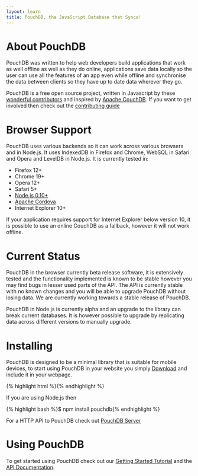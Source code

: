 ```yaml
---
layout: learn
title: PouchDB, the JavaScript Database that Syncs!
---
```


# About PouchDB

PouchDB was written to help web developers build applications that work as well offline as well as they do online, applications save data locally so the user can use all the features of an app even while offline and synchronise the data between clients so they have up to date data wherever they go.

PouchDB is a free open source project, written in Javascript by these [wonderful contributors](https://github.com/daleharvey/pouchdb/graphs/contributors) and inspired by <a href="http://couchdb.apache.org/">Apache CouchDB</a>. If you want to get involved then check out the [contributing guide](https://github.com/daleharvey/pouchdb/blob/master/CONTRIBUTING.md)

# Browser Support

PouchDB uses various backends so it can work across various browsers and in Node.js. It uses IndexedDB in Firefox and Chrome, WebSQL in Safari and Opera and LevelDB in Node.js. It is currently tested in:

 * Firefox 12+
 * Chrome 19+
 * Opera 12+
 * Safari 5+
 * [Node.js 0.10+](http://nodejs.org/)
 * [Apache Cordova](http://cordova.apache.org/)
 * Internet Explorer 10+

If your application requires support for Internet Explorer below version 10, it is possible to use an online CouchDB as a fallback, however it will not work offline.

# Current Status

PouchDB in the browser currently beta release software, it is extensively tested and the functionality implemented is known to be stable however you may find bugs in lesser used parts of the API. The API is currently stable with no known changes and you will be able to upgrade PouchDB without losing data. We are currently working towards a stable release of PouchDB.

PouchDB in Node.js is currently alpha and an upgrade to the library can break current databases. It is however possible to upgrade by replicating data across different versions to manually upgrade.

# Installing

PouchDB is designed to be a minimal library that is suitable for mobile devices, to start using PouchDB in your website you simply [Download](http://download.pouchdb.com) and include it in your webpage.

{% highlight html %}<script src="pouchdb-nightly.min.js"></script>{% endhighlight %}

If you are using Node.js then

{% highlight bash %}$ npm install pouchdb{% endhighlight %}

For a HTTP API to PouchDB check out [PouchDB Server](https://github.com/nick-thompson/pouchdb-server)

# Using PouchDB

To get started using PouchDB check out our [Getting Started Tutorial](http://pouchdb.com/getting-started.html) and the [API Documentation](http://pouchdb.com/api.html).

